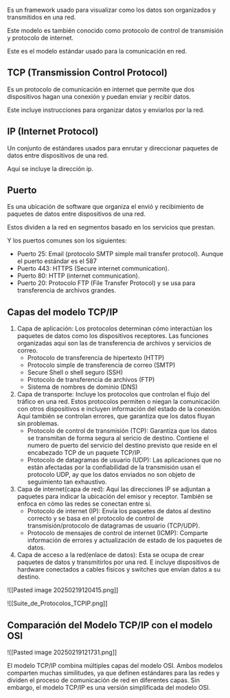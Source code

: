 Es un framework usado para visualizar como los datos son organizados y transmitidos en una red. 

Este modelo es también conocido como protocolo de control de transmisión y protocolo de internet. 

Este es el modelo estándar usado para la comunicación en red. 

## TCP (Transmission Control Protocol)

Es un protocolo de comunicación en internet que permite que dos dispositivos hagan una conexión y puedan enviar y recibir datos. 

Este incluye instrucciones para organizar datos y enviarlos por la red. 

## IP (Internet Protocol)

Un conjunto de estándares usados para enrutar y direccionar paquetes de datos entre dispositivos de una red. 

Aquí se incluye la dirección ip. 

## Puerto

Es una ubicación de software que organiza el envió y recibimiento de paquetes de datos entre dispositivos de una red. 

Estos dividen a la red en segmentos basado en los servicios que prestan. 

Y los puertos comunes son los siguientes:

- Puerto 25: Email (protocolo SMTP simple mail transfer protocol). Aunque el puerto estándar es el 587 
- Puerto 443: HTTPS (Secure internet communication).
- Puerto 80: HTTP (internet communication).
- Puerto 20: Protocolo FTP (File Transfer Protocol) y se usa para transferencia de archivos grandes.

## Capas del modelo TCP/IP

1. Capa de aplicación: Los protocolos determinan cómo interactúan los paquetes de datos como los dispositivos receptores. Las funciones organizadas aquí son las de transferencia de archivos y servicios de correo. 
	- Protocolo de transferencia de hipertexto (HTTP)
	- Protocolo simple de transferencia de correo (SMTP)
	- Secure Shell o shell seguro (SSH)
	- Protocolo de transferencia de archivos (FTP)
	- Sistema de nombres de dominio (DNS)
2. Capa de transporte: Incluye los protocolos que controlan el flujo del tráfico en una red. Estos protocolos permiten o niegan la comunicación con otros dispositivos e incluyen información del estado de la conexión. Aquí también se controlan errores, que garantiza que los datos fluyan sin problemas. 
	- Protocolo de control de transmisión (TCP): Garantiza que los datos se transmitan de forma segura al sericio de destino. Contiene el numero de puerto del servicio del destino previsto que reside en el encabezado TCP de un paquete TCP/IP.
	- Protocolo de datagramas de usuario (UDP): Las aplicaciones que no están afectadas por la confiabilidad de la transmisión usan el protocolo UDP, ay que los datos enviados no son objeto de seguimiento tan exhaustivo. 
3.  Capa de internet(capa de red): Aquí las direcciones IP se adjuntan a paquetes para indicar la ubicación del emisor y receptor. También se enfoca en cómo las redes se conectan entre sí. 
	- Protocolo de internet (IP): Envía los paquetes de datos al destino correcto y se basa en el protocolo de control de transmisión/protocolo de datagramas de usuario (TCP/UDP). 
	- Protocolo de mensajes de control de internet (ICMP): Comparte información de errores y actualización de estado de los paquetes de datos. 
4. Capa de acceso a la red(enlace de datos): Esta se ocupa de crear paquetes de datos y transmitirlos por una red. E incluye dispositivos de hardware conectados a cables físicos y switches que envían datos a su destino. 

![[Pasted image 20250219120415.png]]

![[Suite_de_Protocolos_TCPIP.png]]
## Comparación del Modelo TCP/IP con el modelo OSI

![[Pasted image 20250219121731.png]]

El modelo TCP/IP combina múltiples capas del modelo OSI. Ambos modelos comparten muchas similitudes, ya que definen estándares para las redes y dividen el proceso de comunicación de red en diferentes capas. Sin embargo, el modelo TCP/IP es una versión simplificada del modelo OSI.
